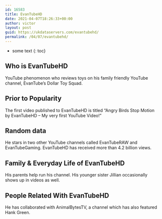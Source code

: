 ```yaml
---
id: 16583
title: EvanTubeHD
date: 2021-04-07T18:26:33+00:00
author: victor
layout: post
guid: https://ukdataservers.com/evantubehd/
permalink: /04/07/evantubehd/
---
```


* some text
{: toc}


## Who is EvanTubeHD



YouTube phenomenon who reviews toys on his family friendly YouTube channel, EvanTube&#8217;s Dollar Toy Squad.

                
                
                
## Prior to Popularity



The first video published to EvanTubeHD is titled &#8220;Angry Birds Stop Motion by EvanTubeHD &#8211; My very first YouTube Video!&#8221;

                
                
                
## Random data



He stars in two other YouTube channels called EvanTubeRAW and EvanTubeGaming. EvanTubeHD has received more than 4.2 billion views.

                
                
                
## Family & Everyday Life of EvanTubeHD



His parents help run his channel. His younger sister Jillian occasionally shows up in videos as well.

                
                
                
## People Related With EvanTubeHD



He has collaborated with AnimalBytesTV, a channel which has also featured Hank Green.

                
              
            
          
          
          